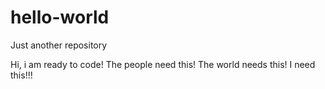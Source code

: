 # hello-world
Just another repository




Hi, i am ready to code!
The people need this!
The world needs this!
I need this!!!
